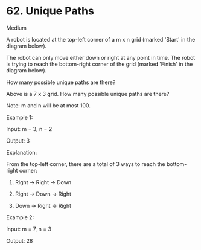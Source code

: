# 62. Unique Paths

Medium

A robot is located at the top-left corner of a m x n grid (marked 'Start' in the diagram below).

The robot can only move either down or right at any point in time. The robot is trying to reach the bottom-right corner of the grid (marked 'Finish' in the diagram below).

How many possible unique paths are there?


Above is a 7 x 3 grid. How many possible unique paths are there?

Note: m and n will be at most 100.

Example 1:

Input: m = 3, n = 2

Output: 3

Explanation:

From the top-left corner, there are a total of 3 ways to reach the bottom-right corner:

1. Right -> Right -> Down

2. Right -> Down -> Right

3. Down -> Right -> Right

Example 2:

Input: m = 7, n = 3

Output: 28
